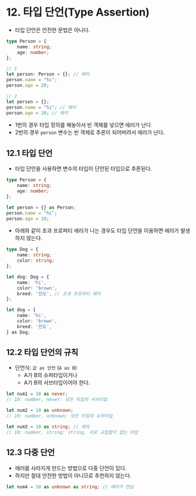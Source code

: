 # 12. 타입 단언(Type Assertion)
- 타입 단언은 안전한 문법은 아니다.
```typescript
type Person = {
	name: string;
	age: number;
};

// 1
let person: Person = {}; // 에러
person.name = "hi";
person.age = 20;

// 2
let person = {};
person.name = "hi"; // 에러
person.age = 20; // 에러
```
- 1번의 경우 타입 정의를 해놓아서 빈 객체를 넣으면 에러가 난다.
- 2번의 경우 `person` 변수는 빈 객체로 추론이 되어버려서 에러가 난다.

## 12.1 타입 단언
- 타입 단언을 사용하면 변수의 타입이 단언된 타입으로 추론된다.
```typescript
type Person = {
	name: string;
	age: number;
};

let person = {} as Person;
person.name = "hi";
person.age = 20;
```

- 아래와 같이 초과 프로퍼티 에러가 나는 경우도 타입 단언을 이용하면 에러가 발생하지 않는다.
```typescript
type Dog = {
	name: string;
	color: string;
};

let dog: Dog = {
	name: 'hi',
	color: 'brown',
	breed: '진도', // 초과 프로퍼티 에러
};

let dog = {
	name: 'hi',
	color: 'brown',
	breed: '진도',
} as Dog;
```

## 12.2 타입 단언의 규칙
- 단언식: `값 as 단언` (`A as B`)
	- A가 B의 슈퍼타입이거나
	- A가 B의 서브타입이어야 한다.

```typescript
let num1 = 10 as never;
// 10: number, never: 모든 타입의 서브타입

let num2 = 10 as unknown;
// 10: number, unknown: 모든 타입의 슈퍼타입

let num3 = 10 as string; // 에러
// 10: number, string: string, 서로 교집합이 없는 타입
```

## 12.3 다중 단언
- 에러를 사라지게 만드는 방법으로 다중 단언이 있다.
- 하지만 절대 안전한 방법이 아니므로 추천하지 않는다.
```typescript
let num4 = 10 as unknown as string; // 에러가 안남
```
